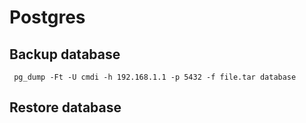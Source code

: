 # Postgres

## Backup database

```text
 pg_dump -Ft -U cmdi -h 192.168.1.1 -p 5432 -f file.tar database
```

## Restore database

```text

```


